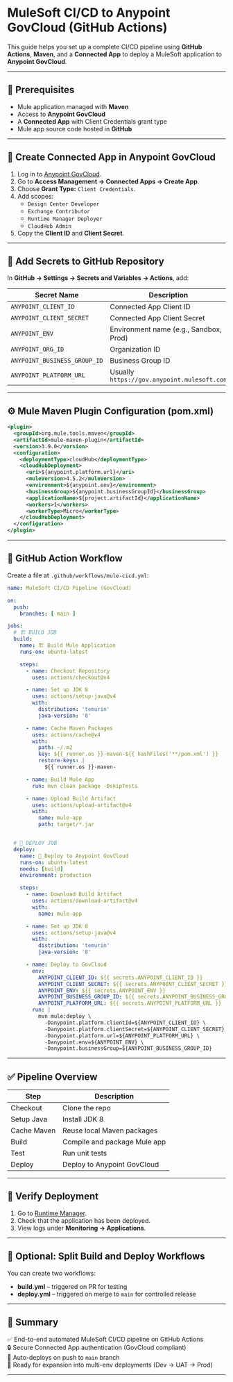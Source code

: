 # MuleSoft CI/CD to Anypoint GovCloud (GitHub Actions)

This guide helps you set up a complete CI/CD pipeline using **GitHub Actions**, **Maven**, and a **Connected App** to deploy a MuleSoft application to **Anypoint GovCloud**.

---

## 🧩 Prerequisites

- Mule application managed with **Maven**
- Access to **Anypoint GovCloud**
- A **Connected App** with Client Credentials grant type
- Mule app source code hosted in **GitHub**

---

## 🔐 Create Connected App in Anypoint GovCloud

1. Log in to [Anypoint GovCloud](https://gov.anypoint.mulesoft.com/).
2. Go to **Access Management → Connected Apps → Create App**.
3. Choose **Grant Type:** `Client Credentials`.
4. Add scopes:
   - `Design Center Developer`
   - `Exchange Contributor`
   - `Runtime Manager Deployer`
   - `CloudHub Admin`
5. Copy the **Client ID** and **Client Secret**.

---

## 🧰 Add Secrets to GitHub Repository

In **GitHub → Settings → Secrets and Variables → Actions**, add:

| Secret Name | Description |
|--------------|--------------|
| `ANYPOINT_CLIENT_ID` | Connected App Client ID |
| `ANYPOINT_CLIENT_SECRET` | Connected App Client Secret |
| `ANYPOINT_ENV` | Environment name (e.g., Sandbox, Prod) |
| `ANYPOINT_ORG_ID` | Organization ID |
| `ANYPOINT_BUSINESS_GROUP_ID` | Business Group ID |
| `ANYPOINT_PLATFORM_URL` | Usually `https://gov.anypoint.mulesoft.com` |

---

## ⚙️ Mule Maven Plugin Configuration (pom.xml)

```xml
<plugin>
  <groupId>org.mule.tools.maven</groupId>
  <artifactId>mule-maven-plugin</artifactId>
  <version>3.9.0</version>
  <configuration>
    <deploymentType>cloudHub</deploymentType>
    <cloudHubDeployment>
      <uri>${anypoint.platform.url}</uri>
      <muleVersion>4.5.2</muleVersion>
      <environment>${anypoint.env}</environment>
      <businessGroup>${anypoint.businessGroupId}</businessGroup>
      <applicationName>${project.artifactId}</applicationName>
      <workers>1</workers>
      <workerType>Micro</workerType>
    </cloudHubDeployment>
  </configuration>
</plugin>
```

---

## 🚀 GitHub Action Workflow

Create a file at `.github/workflows/mule-cicd.yml`:

```yaml
name: MuleSoft CI/CD Pipeline (GovCloud)

on:
  push:
    branches: [ main ]

jobs:
  # 🏗️ BUILD JOB
  build:
    name: 🏗️ Build Mule Application
    runs-on: ubuntu-latest

    steps:
      - name: Checkout Repository
        uses: actions/checkout@v4

      - name: Set up JDK 8
        uses: actions/setup-java@v4
        with:
          distribution: 'temurin'
          java-version: '8'

      - name: Cache Maven Packages
        uses: actions/cache@v4
        with:
          path: ~/.m2
          key: ${{ runner.os }}-maven-${{ hashFiles('**/pom.xml') }}
          restore-keys: |
            ${{ runner.os }}-maven-

      - name: Build Mule App
        run: mvn clean package -DskipTests

      - name: Upload Build Artifact
        uses: actions/upload-artifact@v4
        with:
          name: mule-app
          path: target/*.jar


  # 🚀 DEPLOY JOB
  deploy:
    name: 🚀 Deploy to Anypoint GovCloud
    runs-on: ubuntu-latest
    needs: [build]
    environment: production

    steps:
      - name: Download Build Artifact
        uses: actions/download-artifact@v4
        with:
          name: mule-app

      - name: Set up JDK 8
        uses: actions/setup-java@v4
        with:
          distribution: 'temurin'
          java-version: '8'

      - name: Deploy to GovCloud
        env:
          ANYPOINT_CLIENT_ID: ${{ secrets.ANYPOINT_CLIENT_ID }}
          ANYPOINT_CLIENT_SECRET: ${{ secrets.ANYPOINT_CLIENT_SECRET }}
          ANYPOINT_ENV: ${{ secrets.ANYPOINT_ENV }}
          ANYPOINT_BUSINESS_GROUP_ID: ${{ secrets.ANYPOINT_BUSINESS_GROUP_ID }}
          ANYPOINT_PLATFORM_URL: ${{ secrets.ANYPOINT_PLATFORM_URL }}
        run: |
          mvn mule:deploy \
            -Danypoint.platform.clientId=${ANYPOINT_CLIENT_ID} \
            -Danypoint.platform.clientSecret=${ANYPOINT_CLIENT_SECRET} \
            -Danypoint.platform.url=${ANYPOINT_PLATFORM_URL} \
            -Danypoint.env=${ANYPOINT_ENV} \
            -Danypoint.businessGroup=${ANYPOINT_BUSINESS_GROUP_ID}
```

---

## ✅ Pipeline Overview

| Step | Description |
|------|--------------|
| Checkout | Clone the repo |
| Setup Java | Install JDK 8 |
| Cache Maven | Reuse local Maven packages |
| Build | Compile and package Mule app |
| Test | Run unit tests |
| Deploy | Deploy to Anypoint GovCloud |

---

## 🧭 Verify Deployment

1. Go to [Runtime Manager](https://gov.anypoint.mulesoft.com/runtime-manager/).
2. Check that the application has been deployed.
3. View logs under **Monitoring → Applications**.

---

## 🧪 Optional: Split Build and Deploy Workflows

You can create two workflows:
- **build.yml** – triggered on PR for testing
- **deploy.yml** – triggered on merge to `main` for controlled release

---

## 🏁 Summary

✅ End-to-end automated MuleSoft CI/CD pipeline on GitHub Actions  
🔒 Secure Connected App authentication (GovCloud compliant)  
🚀 Auto-deploys on push to `main` branch  
🧠 Ready for expansion into multi-env deployments (Dev → UAT → Prod)

---
